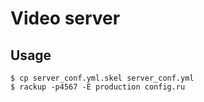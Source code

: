 Video server
============

Usage
-----

```
$ cp server_conf.yml.skel server_conf.yml
$ rackup -p4567 -E production config.ru
```
